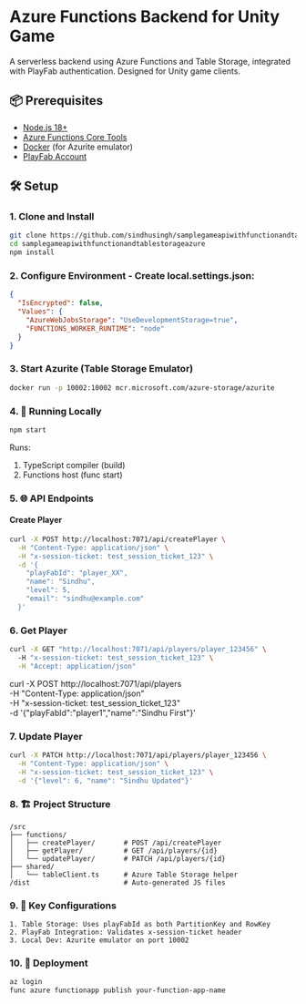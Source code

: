 # Azure Functions Backend for Unity Game

A serverless backend using Azure Functions and Table Storage, integrated with PlayFab authentication. Designed for Unity game clients.

## 📦 Prerequisites

- [Node.js 18+](https://nodejs.org/)
- [Azure Functions Core Tools](https://docs.microsoft.com/en-us/azure/azure-functions/functions-run-local#v2)
- [Docker](https://www.docker.com/) (for Azurite emulator)
- [PlayFab Account](https://developer.playfab.com/)

## 🛠️ Setup

### 1. Clone and Install
```bash
git clone https://github.com/sindhusingh/samplegameapiwithfunctionandtablestorageazure.git
cd samplegameapiwithfunctionandtablestorageazure
npm install
```

### 2. Configure Environment - Create local.settings.json:
```json
{
  "IsEncrypted": false,
  "Values": {
    "AzureWebJobsStorage": "UseDevelopmentStorage=true",
    "FUNCTIONS_WORKER_RUNTIME": "node"
  }
}
```

### 3. Start Azurite (Table Storage Emulator)

```bash
docker run -p 10002:10002 mcr.microsoft.com/azure-storage/azurite
```

### 4. 🚀 Running Locally

```bash
npm start
```

Runs:
1. TypeScript compiler (build)
2. Functions host (func start)

### 5. 🌐 API Endpoints
#### Create Player

```bash 
curl -X POST http://localhost:7071/api/createPlayer \
  -H "Content-Type: application/json" \
  -H "x-session-ticket: test_session_ticket_123" \
  -d '{
    "playFabId": "player_XX",
    "name": "Sindhu",
    "level": 5,
    "email": "sindhu@example.com"
  }'
```

### 6. Get Player

```bash
curl -X GET "http://localhost:7071/api/players/player_123456" \ 
  -H "x-session-ticket: test_session_ticket_123" \
  -H "Accept: application/json"
```



curl -X POST http://localhost:7071/api/players \
  -H "Content-Type: application/json" \
  -H "x-session-ticket: test_session_ticket_123" \
  -d '{"playFabId":"player1","name":"Sindhu First"}'



### 7. Update Player

```bash
curl -X PATCH http://localhost:7071/api/players/player_123456 \
  -H "Content-Type: application/json" \
  -H "x-session-ticket: test_session_ticket_123" \
  -d '{"level": 6, "name": "Sindhu Updated"}'
```

### 8. 🏗️ Project Structure

```text
/src
├── functions/
│   ├── createPlayer/       # POST /api/createPlayer
│   ├── getPlayer/          # GET /api/players/{id}
│   └── updatePlayer/       # PATCH /api/players/{id}
├── shared/
│   └── tableClient.ts      # Azure Table Storage helper
/dist                       # Auto-generated JS files
```

### 9. 🔧 Key Configurations

```text
1. Table Storage: Uses playFabId as both PartitionKey and RowKey
2. PlayFab Integration: Validates x-session-ticket header
3. Local Dev: Azurite emulator on port 10002
```

### 10. 🚀 Deployment

```bash 
az login
func azure functionapp publish your-function-app-name
```